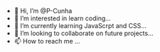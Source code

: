 - 👋 Hi, I’m @P-Cunha
- 👀 I’m interested in learn coding...
- 🌱 I’m currently learning JavaScrpt and CSS...
- 💞️ I’m looking to collaborate on future projects...
- 📫 How to reach me ...

<!---
P-Cunha/P-Cunha is a ✨ special ✨ repository because its `README.md` (this file) appears on your GitHub profile.
You can click the Preview link to take a look at your changes.
--->
